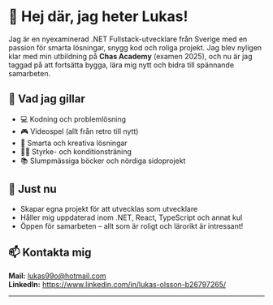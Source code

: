 # 👋 Hej där, jag heter Lukas!

Jag är en nyexaminerad .NET Fullstack-utvecklare från Sverige med en passion för smarta lösningar, snygg kod och roliga projekt. Jag blev nyligen klar med min utbildning på **Chas Academy** (examen 2025), och nu är jag taggad på att fortsätta bygga, lära mig nytt och bidra till spännande samarbeten.

## 👀 Vad jag gillar
- 💻 Kodning och problemlösning
- 🎮 Videospel (allt från retro till nytt)
- 🧠 Smarta och kreativa lösningar
- 🏋️‍♂️ Styrke- och konditionsträning
- 📚 Slumpmässiga böcker och nördiga sidoprojekt

## 🌱 Just nu
- Skapar egna projekt för att utvecklas som utvecklare
- Håller mig uppdaterad inom .NET, React, TypeScript och annat kul
- Öppen för samarbeten – allt som är roligt och lärorikt är intressant!

## 📫 Kontakta mig
**Mail:** lukas99o@hotmail.com  
**LinkedIn:** https://www.linkedin.com/in/lukas-olsson-b26797265/

---

<!---
lukas99o/lukas99o is a ✨ special ✨ repository because its `README.md` (this file) appears on your GitHub profile.
You can click the Preview link to take a look at your changes.
--->
